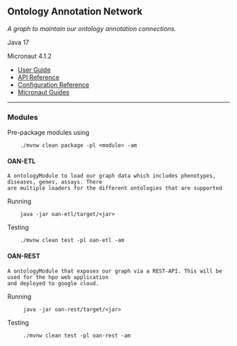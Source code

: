 ## Ontology Annotation Network

*A graph to maintain our ontology annotation connections.*

Java 17

Micronaut 4.1.2
- [User Guide](https://docs.micronaut.io/4.1.2/guide/index.html)
- [API Reference](https://docs.micronaut.io/4.1.2/api/index.html)
- [Configuration Reference](https://docs.micronaut.io/4.1.2/guide/configurationreference.html)
- [Micronaut Guides](https://guides.micronaut.io/index.html)
---

### Modules

Pre-package modules using
```
    ./mvnw clean package -pl <module> -am
```

#### OAN-ETL
    A ontologyModule to load our graph data which includes phenotypes, diseases, genes, assays. There
    are multiple loaders for the different ontologies that are supported

Running

```
    java -jar oan-etl/target/<jar>
```

Testing

```
    ./mvnw clean test -pl oan-etl -am
```

#### OAN-REST
    A ontologyModule that exposes our graph via a REST-API. This will be used for the hpo web application
    and deployed to google cloud.

Running

```
     java -jar oan-rest/target/<jar>
```

Testing

```
     ./mvnw clean test -pl oan-rest -am
```
